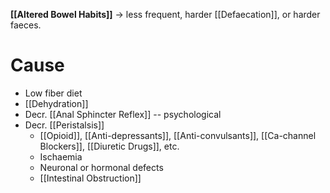 **[[Altered Bowel Habits]]** -> less frequent, harder [[Defaecation]], or harder faeces.

# Cause
- Low fiber diet
- [[Dehydration]]
- Decr. [[Anal Sphincter Reflex]] -- psychological
- Decr. [[Peristalsis]]
	- [[Opioid]], [[Anti-depressants]], [[Anti-convulsants]], [[Ca-channel Blockers]], [[Diuretic Drugs]], etc.
	- Ischaemia
	- Neuronal or hormonal defects
	- [[Intestinal Obstruction]]